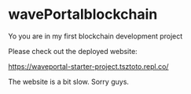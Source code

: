 # wavePortalblockchain

Yo you are in my first blockchain development project

Please check out the deployed website:

https://waveportal-starter-project.tsztoto.repl.co/


The website is a bit slow. Sorry guys.
